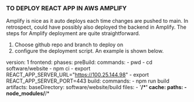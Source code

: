 ### TO DEPLOY REACT APP IN AWS AMPLIFY
Amplify is nice as it auto deploys each time changes are pushed to main. In retrospect, could have possibly also deployed the backend in Amplify. The steps for Amplify deployment are quite straightforward.

1. Choose github repo and branch to deploy on
2. configure the deployment script. An example is shown below.

version: 1
frontend:
  phases:
    preBuild:
      commands:
        - pwd
        - cd software/website
        - npm ci
        - export REACT_APP_SERVER_URL="https://100.25.144.98"
        - export REACT_APP_SERVER_PORT=443
    build:
      commands: 
        - npm run build
  artifacts:
    baseDirectory: software/website/build
    files:
      - '**/*'
  cache:
    paths:
      - node_modules/**/*

